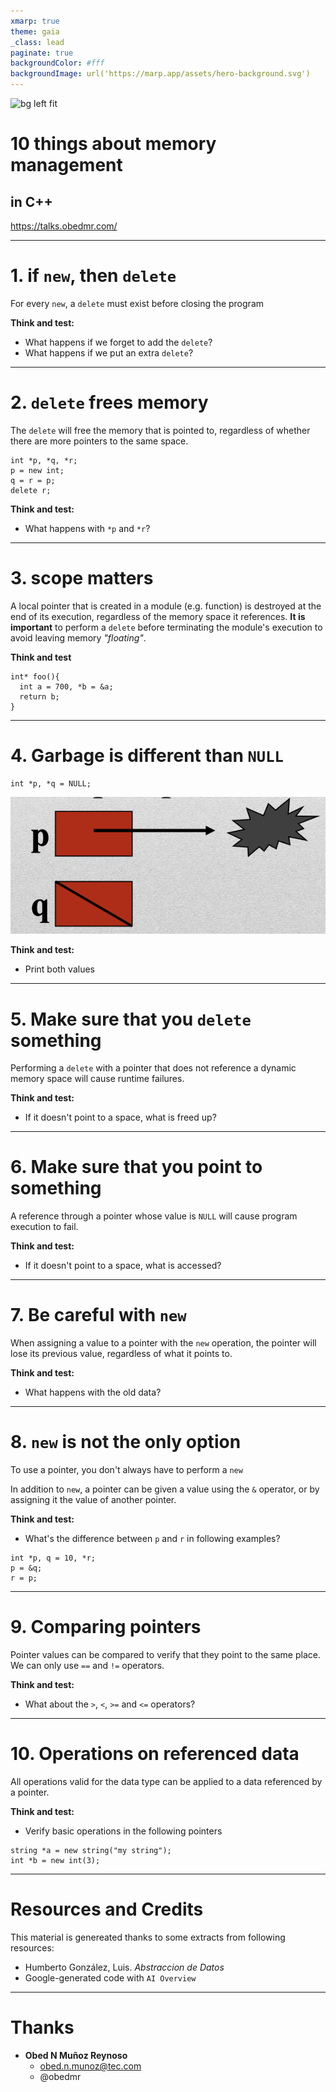 ```yaml
---
xmarp: true
theme: gaia
_class: lead
paginate: true
backgroundColor: #fff
backgroundImage: url('https://marp.app/assets/hero-background.svg')
---
```


![bg left fit](https://martinlwx.github.io/img/program_layout_in_memory.png)

# **10 things about memory management**
## in C++

https://talks.obedmr.com/

---

# 1. if `new`, then `delete`

For every `new`, a `delete` must exist before closing the program

**Think and test:**
- What happens if we forget to add the `delete`?
- What happens if we put an extra `delete`?

---


# 2. `delete` frees memory

The `delete` will free the memory that is pointed to, regardless of whether there are more pointers to the same space.

```
int *p, *q, *r;
p = new int;
q = r = p;
delete r;
```

**Think and test:**
- What happens with `*p` and `*r`?

---

# 3. scope matters

A local pointer that is created in a module (e.g. function) is destroyed at the end of its execution, regardless of the memory space it references. **It is important** to perform a `delete` before terminating the module's execution to avoid leaving memory _"floating"_.


**Think and test**
```
int* foo(){
  int a = 700, *b = &a;
  return b;
}
```

---


# 4. Garbage is different than `NULL`

```
int *p, *q = NULL;
```
![](./images/garbage_null.png)

**Think and test:**
- Print both values

---


# 5. Make sure that you `delete` something

Performing a `delete` with a pointer that does not reference a dynamic memory space will cause runtime failures.

**Think and test:**
- If it doesn't point to a space, what is freed up?

---


# 6. Make sure that you point to something

A reference through a pointer whose value is `NULL` will cause program execution to fail.

**Think and test:**
- If it doesn't point to a space, what is accessed?

---


# 7. Be careful with `new`

When assigning a value to a pointer with the `new` operation, the pointer will lose its previous value, regardless of what it points to.

**Think and test:**
- What happens with the old data?

---

# 8. `new` is not the only option

To use a pointer, you don't always have to perform a `new`

In addition to `new`, a pointer can be given a value using the `&` operator, or by assigning it the value of another pointer.

**Think and test:**
- What's the difference between `p` and `r` in following examples?

```
int *p, q = 10, *r;
p = &q;
r = p;
```

---


# 9. Comparing pointers

Pointer values can be compared to verify that they point to the same place. We can only use `==` and `!=` operators.

**Think and test:**
- What about the `>`, `<`, `>=` and `<=` operators?

---


# 10. Operations on referenced data

All operations valid for the data type can be applied to a data referenced by a pointer.

**Think and test:**
- Verify basic operations in the following pointers
```
string *a = new string("my string");
int *b = new int(3);
```

---


# Resources and Credits
This material is genereated thanks to some extracts from following resources:

- Humberto González, Luis. *Abstraccion de Datos*
- Google-generated code with `AI Overview`

---

# Thanks

- **Obed N Muñoz Reynoso**
  - obed.n.munoz@tec.com
  - @obedmr
